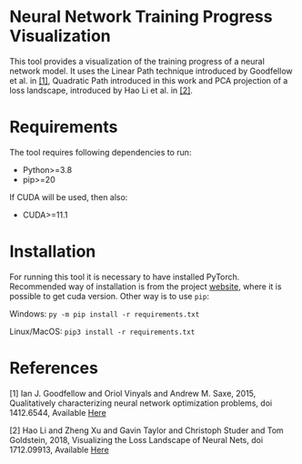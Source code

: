 # Neural Network Training Progress Visualization
This tool provides a visualization of the training progress of a neural network model. It uses the Linear Path 
technique introduced by Goodfellow et al. in  [[1]](#1), Quadratic Path introduced in this work and PCA projection 
of a loss landscape, introduced by Hao Li et al. in [[2]](#2).

# Requirements
The tool requires following dependencies to run:
- Python>=3.8
- pip>=20

If CUDA will be used, then also:
- CUDA>=11.1

# Installation
For running this tool it is necessary to have installed PyTorch. Recommended way of installation is from the project 
[website](https://pytorch.org/), where it is possible to get cuda version. Other way is to use ```pip```:

Windows:
```py -m pip install -r requirements.txt```

Linux/MacOS: ```pip3 install -r requirements.txt```


# References
<a id="1">[1]</a>
Ian J. Goodfellow and Oriol Vinyals and Andrew M. Saxe, 2015,
Qualitatively characterizing neural network optimization problems,
doi 1412.6544,
Available [Here](https://arxiv.org/abs/1412.6544)

<a id="2">[2]</a>
Hao Li and Zheng Xu and Gavin Taylor and Christoph Studer and Tom Goldstein, 2018,
Visualizing the Loss Landscape of Neural Nets,
doi 1712.09913,
Available [Here](https://arxiv.org/abs/1712.09913)
